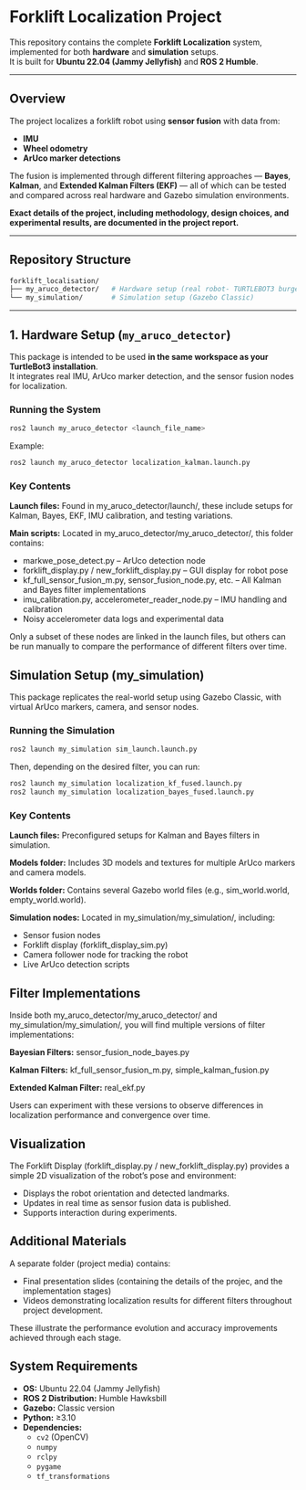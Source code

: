 # Forklift Localization Project

This repository contains the complete **Forklift Localization** system, implemented for both **hardware** and **simulation** setups.  
It is built for **Ubuntu 22.04 (Jammy Jellyfish)** and **ROS 2 Humble**.

---

## Overview

The project localizes a forklift robot using **sensor fusion** with data from:

- **IMU**
- **Wheel odometry**
- **ArUco marker detections**

The fusion is implemented through different filtering approaches — **Bayes**, **Kalman**, and **Extended Kalman Filters (EKF)** — all of which can be tested and compared across real hardware and Gazebo simulation environments.

**Exact details of the project, including methodology, design choices, and experimental results, are documented in the project report.**

---

## Repository Structure
```bash
forklift_localisation/
├── my_aruco_detector/   # Hardware setup (real robot- TURTLEBOT3 burger)
└── my_simulation/       # Simulation setup (Gazebo Classic)
```


---

## 1. Hardware Setup (`my_aruco_detector`)

This package is intended to be used **in the same workspace as your TurtleBot3 installation**.  
It integrates real IMU, ArUco marker detection, and the sensor fusion nodes for localization.

### Running the System

```bash
ros2 launch my_aruco_detector <launch_file_name>
```
Example:
```bash
ros2 launch my_aruco_detector localization_kalman.launch.py
```

### Key Contents

**Launch files:**
Found in my_aruco_detector/launch/, these include setups for Kalman, Bayes, EKF, IMU calibration, and testing variations.

**Main scripts:**
Located in my_aruco_detector/my_aruco_detector/, this folder contains:

- markwe_pose_detect.py – ArUco detection node
- forklift_display.py / new_forklift_display.py – GUI display for robot pose
- kf_full_sensor_fusion_m.py, sensor_fusion_node.py, etc. – All Kalman and Bayes filter implementations
- imu_calibration.py, accelerometer_reader_node.py – IMU handling and calibration
- Noisy accelerometer data logs and experimental data

Only a subset of these nodes are linked in the launch files, but others can be run manually to compare the performance of different filters over time.


## Simulation Setup (my_simulation)

This package replicates the real-world setup using Gazebo Classic, with virtual ArUco markers, camera, and sensor nodes.

### Running the Simulation

```bash
ros2 launch my_simulation sim_launch.launch.py
```
Then, depending on the desired filter, you can run:
```bash
ros2 launch my_simulation localization_kf_fused.launch.py
ros2 launch my_simulation localization_bayes_fused.launch.py

```

### Key Contents

**Launch files:** Preconfigured setups for Kalman and Bayes filters in simulation.

**Models folder:** Includes 3D models and textures for multiple ArUco markers and camera models.

**Worlds folder:** Contains several Gazebo world files (e.g., sim_world.world, empty_world.world).

**Simulation nodes:** Located in my_simulation/my_simulation/, including:

- Sensor fusion nodes
- Forklift display (forklift_display_sim.py)
- Camera follower node for tracking the robot
- Live ArUco detection scripts

## Filter Implementations

Inside both my_aruco_detector/my_aruco_detector/ and my_simulation/my_simulation/, you will find multiple versions of filter implementations:

**Bayesian Filters:** sensor_fusion_node_bayes.py

**Kalman Filters:** kf_full_sensor_fusion_m.py, simple_kalman_fusion.py

**Extended Kalman Filter:** real_ekf.py

Users can experiment with these versions to observe differences in localization performance and convergence over time.

## Visualization

The Forklift Display (forklift_display.py / new_forklift_display.py) provides a simple 2D visualization of the robot’s pose and environment:

- Displays the robot orientation and detected landmarks.
- Updates in real time as sensor fusion data is published.
- Supports interaction during experiments.

## Additional Materials

A separate folder (project media) contains:

- Final presentation slides (containing the details of the projec, and the implementation stages)
- Videos demonstrating localization results for different filters throughout project development.

These illustrate the performance evolution and accuracy improvements achieved through each stage.

## System Requirements

- **OS:** Ubuntu 22.04 (Jammy Jellyfish)
- **ROS 2 Distribution:** Humble Hawksbill
- **Gazebo:** Classic version
- **Python:** ≥3.10
- **Dependencies:**
  - `cv2` (OpenCV)
  - `numpy`
  - `rclpy`
  - `pygame`
  - `tf_transformations`

